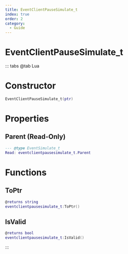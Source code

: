 ```yaml
---
title: EventClientPauseSimulate_t
index: true
order: 2
category:
  - Guide
---
```


# EventClientPauseSimulate_t

::: tabs
@tab Lua
# Constructor
```lua
EventClientPauseSimulate_t(ptr)
```
# Properties
## Parent (Read-Only)
```lua
--- @type EventSimulate_t
Read: eventclientpausesimulate_t.Parent
```
# Functions
## ToPtr
```lua
@returns string
eventclientpausesimulate_t:ToPtr()
```
## IsValid
```lua
@returns bool
eventclientpausesimulate_t:IsValid()
```

:::